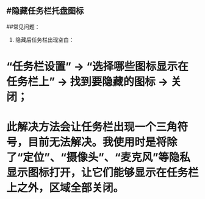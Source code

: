 #隐藏任务栏托盘图标
---
##常见问题：

1. 隐藏后任务栏出现空白：
  # “任务栏设置” -> “选择哪些图标显示在任务栏上” -> 找到要隐藏的图标 -> 关闭；
  # 此解决方法会让任务栏出现一个三角符号，目前无法解决。我使用时是将除了“定位”、“摄像头”、“麦克风”等隐私显示图标打开，让它们能够显示在任务栏上之外，区域全部关闭。